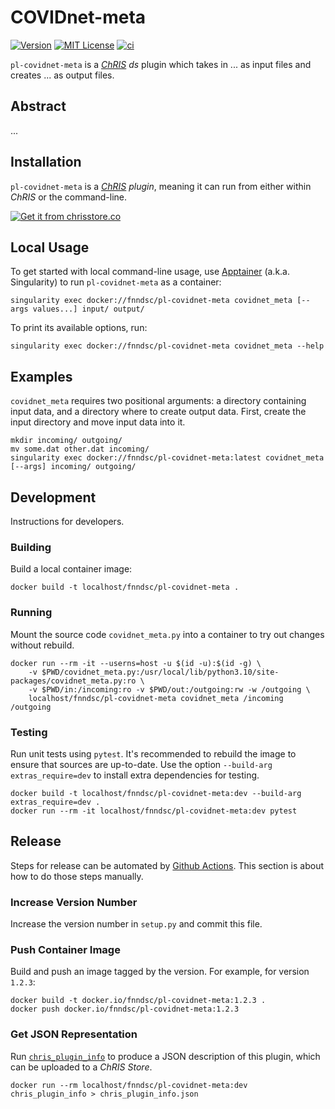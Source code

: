 # COVIDnet-meta

[![Version](https://img.shields.io/docker/v/fnndsc/pl-covidnet-meta?sort=semver)](https://hub.docker.com/r/fnndsc/pl-covidnet-meta)
[![MIT License](https://img.shields.io/github/license/fnndsc/pl-covidnet-meta)](https://github.com/FNNDSC/pl-covidnet-meta/blob/main/LICENSE)
[![ci](https://github.com/FNNDSC/pl-covidnet-meta/actions/workflows/ci.yml/badge.svg)](https://github.com/FNNDSC/pl-covidnet-meta/actions/workflows/ci.yml)

`pl-covidnet-meta` is a [_ChRIS_](https://chrisproject.org/)
_ds_ plugin which takes in ...  as input files and
creates ... as output files.

## Abstract

...

## Installation

`pl-covidnet-meta` is a _[ChRIS](https://chrisproject.org/) plugin_, meaning it can
run from either within _ChRIS_ or the command-line.

[![Get it from chrisstore.co](https://ipfs.babymri.org/ipfs/QmaQM9dUAYFjLVn3PpNTrpbKVavvSTxNLE5BocRCW1UoXG/light.png)](https://chrisstore.co/plugin/pl-covidnet-meta)

## Local Usage

To get started with local command-line usage, use [Apptainer](https://apptainer.org/)
(a.k.a. Singularity) to run `pl-covidnet-meta` as a container:

```shell
singularity exec docker://fnndsc/pl-covidnet-meta covidnet_meta [--args values...] input/ output/
```

To print its available options, run:

```shell
singularity exec docker://fnndsc/pl-covidnet-meta covidnet_meta --help
```

## Examples

`covidnet_meta` requires two positional arguments: a directory containing
input data, and a directory where to create output data.
First, create the input directory and move input data into it.

```shell
mkdir incoming/ outgoing/
mv some.dat other.dat incoming/
singularity exec docker://fnndsc/pl-covidnet-meta:latest covidnet_meta [--args] incoming/ outgoing/
```

## Development

Instructions for developers.

### Building

Build a local container image:

```shell
docker build -t localhost/fnndsc/pl-covidnet-meta .
```

### Running

Mount the source code `covidnet_meta.py` into a container to try out changes without rebuild.

```shell
docker run --rm -it --userns=host -u $(id -u):$(id -g) \
    -v $PWD/covidnet_meta.py:/usr/local/lib/python3.10/site-packages/covidnet_meta.py:ro \
    -v $PWD/in:/incoming:ro -v $PWD/out:/outgoing:rw -w /outgoing \
    localhost/fnndsc/pl-covidnet-meta covidnet_meta /incoming /outgoing
```

### Testing

Run unit tests using `pytest`.
It's recommended to rebuild the image to ensure that sources are up-to-date.
Use the option `--build-arg extras_require=dev` to install extra dependencies for testing.

```shell
docker build -t localhost/fnndsc/pl-covidnet-meta:dev --build-arg extras_require=dev .
docker run --rm -it localhost/fnndsc/pl-covidnet-meta:dev pytest
```

## Release

Steps for release can be automated by [Github Actions](.github/workflows/ci.yml).
This section is about how to do those steps manually.

### Increase Version Number

Increase the version number in `setup.py` and commit this file.

### Push Container Image

Build and push an image tagged by the version. For example, for version `1.2.3`:

```
docker build -t docker.io/fnndsc/pl-covidnet-meta:1.2.3 .
docker push docker.io/fnndsc/pl-covidnet-meta:1.2.3
```

### Get JSON Representation

Run [`chris_plugin_info`](https://github.com/FNNDSC/chris_plugin#usage)
to produce a JSON description of this plugin, which can be uploaded to a _ChRIS Store_.

```shell
docker run --rm localhost/fnndsc/pl-covidnet-meta:dev chris_plugin_info > chris_plugin_info.json
```

